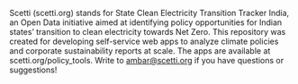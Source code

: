 Scetti (scetti.org) stands for State Clean Electricity Transition Tracker India, an Open Data initiative aimed at identifying policy opportunities for Indian states’ transition to clean electricity towards Net Zero. This repository was created for developing self-service web apps to analyze climate policies and corporate sustainability reports at scale. The apps are available at scetti.org/policy_tools.
Write to ambar@scetti.org if you have questions or suggestions!
